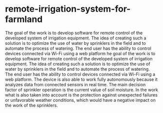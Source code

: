 # remote-irrigation-system-for-farmland

The goal of the work is to develop software for remote control of the developed system of  irrigation equipment. 
The idea of creating such a solution is to optimize the use of water by  sprinklers in the field and to automate the process of watering. 
The end user has the ability  to control devices connected via Wi-Fi using a web platform
he goal of the work is to develop software for remote control of the developed system of 
irrigation equipment. The idea of creating such a solution is to optimize the use of water by 
sprinklers in the field and to automate the process of watering. The end user has the ability 
to control devices connected via Wi-Fi using a web platform. The device is also able to 
work fully autonomously because it analyzes data from connected sensors in real time. The 
main decision factor of sprinkler operation is the current value of soil moisture. In the work 
what is also taken into account is the protection against unexpected failures or unfavorable 
weather conditions, which would have a negative impact on the work of the sprinklers.
